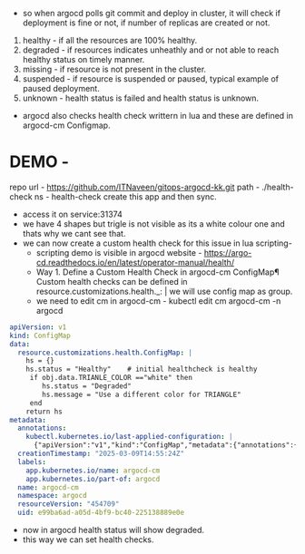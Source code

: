 - so when argocd polls git commit and deploy in cluster, it will check if deployment is fine or not, if number of replicas are created or not.
1. healthy - if all the resources are 100% healthy.
2. degraded - if resources indicates unheathly and or not able to reach healthy status on timely manner.
3. missing - if resource is not present in the cluster.
4. suspended - if resource is suspended or paused, typical example of paused deployment.
5. unknown - health status is failed and health status is unknown.

- argocd also checks health check writtern in lua and these are defined in argocd-cm Configmap.

# DEMO - 
repo url - https://github.com/ITNaveen/gitops-argocd-kk.git
path - ./health-check
ns - health-check
create this app and then sync.

- access it on service:31374
- we have 4 shapes but trigle is not visible as its a white colour one and thats why we cant see that.
- we can now create a custom health check for this issue in lua scripting- 
  - scripting demo is visible in argocd website - https://argo-cd.readthedocs.io/en/latest/operator-manual/health/
  - Way 1. Define a Custom Health Check in argocd-cm ConfigMap¶
    Custom health checks can be defined in
    resource.customizations.health.<group>_<kind>: |
    we will use config map as group.
  - we need to edit cm in argocd-cm - 
    kubectl edit cm argocd-cm -n argocd

```yaml
apiVersion: v1
kind: ConfigMap
data:
  resource.customizations.health.ConfigMap: |
    hs = {}
    hs.status = "Healthy"    # initial healthcheck is healthy
     if obj.data.TRIANLE_COLOR =="white" then
        hs.status = "Degraded"
        hs.message = "Use a different color for TRIANGLE"
     end
    return hs
metadata:
  annotations:
    kubectl.kubernetes.io/last-applied-configuration: |
      {"apiVersion":"v1","kind":"ConfigMap","metadata":{"annotations":{},"labels":{"app.kubernetes.io/name":"argocd-cm","app.kubernetes.io/part-of":"argocd"},"name":"argocd-cm","namespace":"argocd"}}
  creationTimestamp: "2025-03-09T14:55:24Z"
  labels:
    app.kubernetes.io/name: argocd-cm
    app.kubernetes.io/part-of: argocd
  name: argocd-cm
  namespace: argocd
  resourceVersion: "454709"
  uid: e99ba6ad-a05d-4bf9-bc40-225138889e0e
  ```

  - now in argocd health status will show degraded.
  - this way we can set health checks.
  